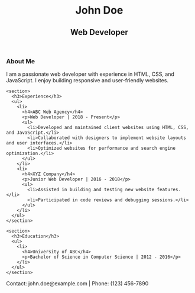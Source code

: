 
<html>
<head>
  <title>My Resume</title>
  <link rel="stylesheet" type="text/css" href="style.css">
</head>
<body>
  <header>
    <h1>John Doe</h1>
    <h2>Web Developer</h2>
  </header>
  
  <main>
    <section>
      <h3>About Me</h3>
      <p>I am a passionate web developer with experience in HTML, CSS, and JavaScript. I enjoy building responsive and user-friendly websites.</p>
    </section>
    
    <section>
      <h3>Experience</h3>
      <ul>
        <li>
          <h4>ABC Web Agency</h4>
          <p>Web Developer | 2018 - Present</p>
          <ul>
            <li>Developed and maintained client websites using HTML, CSS, and JavaScript.</li>
            <li>Collaborated with designers to implement website layouts and user interfaces.</li>
            <li>Optimized websites for performance and search engine optimization.</li>
          </ul>
        </li>
        <li>
          <h4>XYZ Company</h4>
          <p>Junior Web Developer | 2016 - 2018</p>
          <ul>
            <li>Assisted in building and testing new website features.</li>
            <li>Participated in code reviews and debugging sessions.</li>
          </ul>
        </li>
      </ul>
    </section>
    
    <section>
      <h3>Education</h3>
      <ul>
        <li>
          <h4>University of ABC</h4>
          <p>Bachelor of Science in Computer Science | 2012 - 2016</p>
        </li>
      </ul>
    </section>
  </main>
  
  <footer>
    <p>Contact: john.doe@example.com | Phone: (123) 456-7890</p>
  </footer>
</body>
</html>
